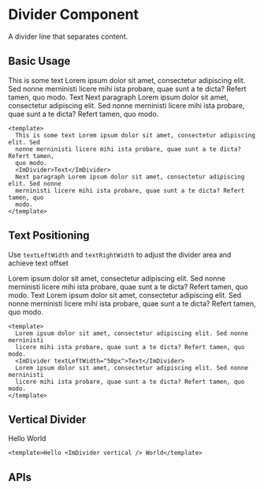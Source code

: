 # Divider Component

A divider line that separates content.

## Basic Usage

This is some text Lorem ipsum dolor sit amet, consectetur adipiscing elit. Sed nonne merninisti licere mihi ista probare, quae sunt a
te dicta? Refert tamen, quo modo.
<ImDivider>Text</ImDivider>
Next paragraph Lorem ipsum dolor sit amet, consectetur adipiscing elit. Sed nonne merninisti licere mihi ista probare, quae sunt a
te dicta? Refert tamen, quo modo.

```vue
<template>
  This is some text Lorem ipsum dolor sit amet, consectetur adipiscing elit. Sed
  nonne merninisti licere mihi ista probare, quae sunt a te dicta? Refert tamen,
  quo modo.
  <ImDivider>Text</ImDivider>
  Next paragraph Lorem ipsum dolor sit amet, consectetur adipiscing elit. Sed nonne
  merninisti licere mihi ista probare, quae sunt a te dicta? Refert tamen, quo
  modo.
</template>
```

## Text Positioning

Use `textLeftWidth` and `textRightWidth` to adjust the divider area and achieve text offset

Lorem ipsum dolor sit amet, consectetur adipiscing elit. Sed nonne merninisti licere mihi ista probare, quae sunt a
te dicta? Refert tamen, quo modo.
<ImDivider textLeftWidth="50px">Text</ImDivider>
Lorem ipsum dolor sit amet, consectetur adipiscing elit. Sed nonne merninisti licere mihi ista probare, quae sunt a
te dicta? Refert tamen, quo modo.

```vue
<template>
  Lorem ipsum dolor sit amet, consectetur adipiscing elit. Sed nonne merninisti
  licere mihi ista probare, quae sunt a te dicta? Refert tamen, quo modo.
  <ImDivider textLeftWidth="50px">Text</ImDivider>
  Lorem ipsum dolor sit amet, consectetur adipiscing elit. Sed nonne merninisti
  licere mihi ista probare, quae sunt a te dicta? Refert tamen, quo modo.
</template>
```

## Vertical Divider

Hello <ImDivider vertical /> World

```vue
<template>Hello <ImDivider vertical /> World</template>
```

## APIs